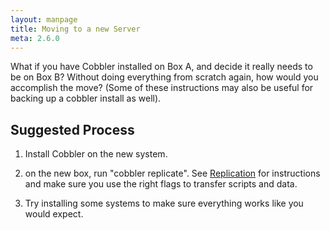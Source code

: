 ```yaml
---
layout: manpage
title: Moving to a new Server
meta: 2.6.0
---
```


<p>What if you have Cobbler installed on Box A, and decide it really
needs to be on Box B? Without doing everything from scratch again,
how would you accomplish the move? (Some of these instructions may
also be useful for backing up a cobbler install as well).</p>

<h2>Suggested Process</h2>

<ol>
<li><p>Install Cobbler on the new system.</p></li>
<li><p>on the new box, run "cobbler replicate". See
<a href="Replication">Replication</a> for instructions
and make sure you use the right flags to transfer scripts and
data.</p></li>
<li><p>Try installing some systems to make sure everything works like you
would expect.</p></li>
</ol>
